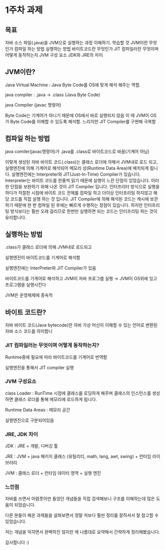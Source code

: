 # 1주차 과제
## 목표
자바 소스 파일(.java)을 JVM으로 실행하는 과정 이해하기.
학습할 것
JVM이란 무엇인가
컴파일 하는 방법
실행하는 방법
바이트코드란 무엇인가
JIT 컴파일러란 무엇이며 어떻게 동작하는지
JVM 구성 요소
JDK와 JRE의 차이


## JVM이란?

Java Virtual Machine :  Java Byte Code를 OS에 맞게 해석 해주는 역할.

java compiler : .java → .class (Java Byte Code)

java Compiler (javac 명령어)

Byte Code는 기계어가 아니기 때문에 OS에서 바로 실행되지 않음 이 때 JVM이 OS가 Byte Code를 이해할 수 있도록 해석함. 느리지만 JIT Compiler를 구현해 극복함

## 컴파일 하는 방법


java comiler(javac명령어)가 .java를 .class로 바이트코드로 바꿈(기계어 아님)

이렇게 생성된 자바 바이트 코드(.class)는 클래스 로더에 의해서 JVM내로 로드 되고, 실행엔진에 의해 기계어로 해석되어 메모리 상(Runtime Data Area)에 배치되게 됩니다. 실행엔진에는 Interpreter와 JIT(Just-In-Time) Compiler가 있습니다. Interpreter는 바이트 코드를 한줄씩 읽기 때문에 실행이 느린 단점이 있었습니다. 이러한 단점을 보완하기 위해 나온 것이 JIT Compiler 입니다. 인터프리터 방식으로 실행을 하다가 적절한 시점에 바이트 코드 전체를 컴파일 하고 더이상 인터프리팅 하지않고 해당 코드를 직접 실행 하는 것 입니다. JIT Compiler에 의해 해석된 코드는 캐시에 보관하기 때문에 한 번 컴파일 된 후에는 빠르게 수행하는 장점이 있습니다. 하지만 인터프리팅 방식보다는 훨씬 오래 걸리므로 한번만 실행하면 되는 코드는 인터프리팅 하는 것이 유리합니다.




## 실행하는 방법

.class가 클래스 로더에 의해 JVM내로 로드되고

실행엔진이 바이트코드를 기계어로 해석함

실행엔진에는 InterPreter와 JIT Compiler가 있음

바이트코드를 기계어로 해석하고 JVM이 자바 프로그램 실행 → JVM이 OS위에 있고 프로그램을 실행시킨다

JVM은 운영체제에 종속적

## 바이트 코드란?

자바 바이트 코드(Java bytecode)란 자바 가상 머신이 이해할 수 있는 언어로 변환된 자바 소스 코드를 의미합니

### JIT 컴파일러는 무엇이며 어떻게 동작하는지?

  Runtime중에 필요에 따라 바이트코드를 기계어로 번역함

실행엔진을 통해서 JIT compiler 실행

### JVM 구성요소

class Loader : RunTime 시점에 클래스를 로딩하게 해주며 클래스의 인스턴스를 생성하면 클래스 로더를 통해 메모리에 로드하게 됩니다.

Runtime Data Areas : 메모리 공간

실행엔진으로 구분되어있음

### JRE, JDK 차이



JDK : JRE + 개발, 디버깅 툴

JRE : JVM + java 패키지 클래스 (유틸리티, math, lang, awt, swing) + 런타임 라이브러리

JVM : 클래스 로더 + 런타임 데이터 영역 + 실행 엔진


### 느낀점

자바를 쓰면서 어렴풋이만 들었던 개념들을 직접 검색해보니 구조를 이해하는데 많은 도움이 되었습니다.

다른 분들이 해온 과제들을 살펴보면서 정말 저보다 훨씬 정리를 잘하셔서 잘 참고할 수 있었습니다.

저는 개념을 익히면서 완벽하진 않지만 제 나름대로 요약해서 간략하게 정리해봤습니다.

감사합니다 :)
